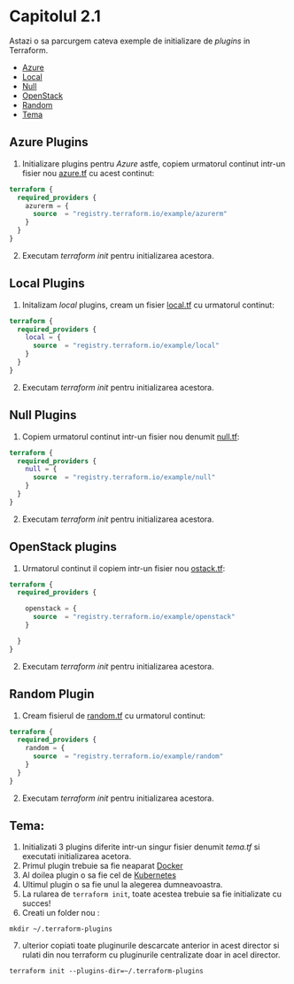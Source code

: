 # Capitolul 2.1

Astazi o sa parcurgem cateva exemple de initializare de *plugins* in Terraform.

- [Azure](#azure-plugins)
- [Local](#local-plugins)
- [Null](#null-plugins)
- [OpenStack](#openstack-plugins)
- [Random](#random-plugin)
- [Tema](#tema)


## Azure Plugins
1. Initializare plugins pentru *Azure* astfe, copiem urmatorul continut intr-un fisier nou [azure.tf](azure.tf) cu acest continut:

```terraform
terraform {
  required_providers {
    azurerm = {
      source  = "registry.terraform.io/example/azurerm"
    }
  }
}
```

2. Executam *terraform init* pentru initializarea acestora.

## Local Plugins

1. Initalizam *local* plugins, cream un fisier [local.tf](local.tf) cu urmatorul continut:

```terraform
terraform {
  required_providers {
    local = {
      source  = "registry.terraform.io/example/local"
    }
  }
}
```

2. Executam *terraform init* pentru initializarea acestora.


## Null Plugins

1. Copiem urmatorul continut intr-un fisier nou denumit [null.tf](null.tf):

```terraform
terraform {
  required_providers {
    null = {
      source  = "registry.terraform.io/example/null"
    }
  }
}
```

2. Executam *terraform init* pentru initializarea acestora.

## OpenStack plugins

1. Urmatorul continut il copiem intr-un fisier nou [ostack.tf](openstack.tf):

```terraform
terraform {
  required_providers {

    openstack = {
      source  = "registry.terraform.io/example/openstack"
    }

  }
}
```

2. Executam *terraform init* pentru initializarea acestora.


## Random Plugin

1. Cream fisierul de [random.tf](random.tf) cu urmatorul continut:

```terraform
terraform {
  required_providers {
    random = {
      source  = "registry.terraform.io/example/random"
    }
  }
}
```


2. Executam *terraform init* pentru initializarea acestora.

## Tema:

1. Initializati 3 plugins diferite intr-un singur fisier denumit *tema.tf* si executati initializarea acetora.
2. Primul plugin trebuie sa fie neaparat [Docker](#https://registry.terraform.io/providers/kreuzwerker/docker/latest/docs)
3. Al doilea plugin o sa fie cel de [Kubernetes](#https://registry.terraform.io/providers/hashicorp/kubernetes/latest/docs)
4. Ultimul plugin o sa fie unul la alegerea dumneavoastra.
5. La rularea de `terraform init`, toate acestea trebuie sa fie initializate cu succes!
6. Creati un folder nou :

```shell
mkdir ~/.terraform-plugins
```
7. ulterior copiati toate pluginurile descarcate anterior in acest director si rulati din nou terraform cu pluginurile centralizate doar in acel director.

```shell
terraform init --plugins-dir=~/.terraform-plugins
```
